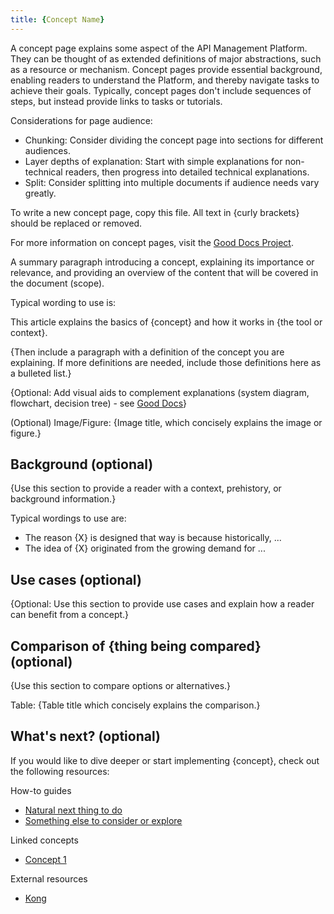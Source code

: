 ```yaml
---
title: {Concept Name}
---
```

<!-- template preamble -->

A concept page explains some aspect of the API Management Platform. They can be
thought of as extended definitions of major abstractions, such as a resource or
mechanism. Concept pages provide essential background, enabling readers to
understand the Platform, and thereby navigate tasks to achieve their goals.
Typically, concept pages don't include sequences of steps, but instead provide
links to tasks or tutorials.

Considerations for page audience:
- Chunking: Consider dividing the concept page into sections for different audiences.
- Layer depths of explanation: Start with simple explanations for non-technical readers, then progress into detailed technical explanations.
- Split: Consider splitting into multiple documents if audience needs vary greatly.

To write a new concept page, copy this file. All text in {curly brackets} should be replaced or removed.

For more information on concept pages, visit the [Good Docs Project](https://gitlab.com/tgdp/templates/-/tree/main/concept).

<!-- overview -->

A summary paragraph introducing a concept, explaining its importance or
relevance, and providing an overview of the content that will be covered
in the document (scope).

Typical wording to use is:

This article explains the basics of {concept} and how it works in {the tool or context}.

{Then include a paragraph with a definition of the concept you are explaining.
If more definitions are needed, include those definitions here as a bulleted list.}

{Optional: Add visual aids to complement explanations (system diagram, flowchart, decision tree) - see [Good Docs](https://gitlab.com/tgdp/templates/-/blob/main/concept/process-concept.md#create-visual-aids-for-a-concept-document)}

(Optional) Image/Figure: {Image title, which concisely explains the image or
figure.}

<!-- body -->

## Background (optional)

{Use this section to provide a reader with a context, prehistory, or background information.}

Typical wordings to use are:

- The reason {X} is designed that way is because historically, ...
- The idea of {X} originated from the growing demand for ...

## Use cases (optional)

{Optional: Use this section to provide use cases and explain how a reader can
benefit from a concept.}

## Comparison of {thing being compared} (optional)

{Use this section to compare options or alternatives.}

Table: {Table title which concisely explains the comparison.}

<!-- whatsnext -->

## What's next? (optional)

If you would like to dive deeper or start implementing {concept}, check out the
following resources:

How-to guides
- [Natural next thing to do](/how-to/next.md)
- [Something else to consider or explore](/how-to/more.md)

Linked concepts
- [Concept 1](/concepts/relevant.md)

External resources
- [Kong](https://docs.konghq.com/gateway/latest/key-concepts/services/)
